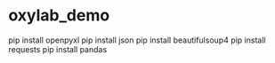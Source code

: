 # oxylab_demo

pip install openpyxl
pip install json
pip install beautifulsoup4
pip install requests
pip install pandas 

